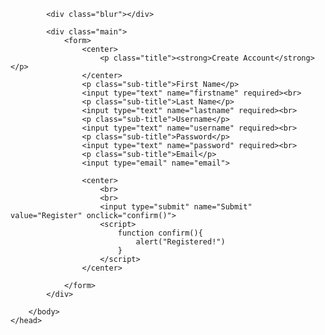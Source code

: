 <!DOCTYPE html>
<html>
	<head>
		<title>SimpleXAccount</title>
		<body>
			<link rel="stylesheet" type="text/css" href="form_design.css">
			<script type="text/javascript" src="form_functions.js"></script>

			<div class="blur"></div>

			<div class="main">
				<form>
					<center>
						<p class="title"><strong>Create Account</strong></p>
					</center>
					<p class="sub-title">First Name</p>
					<input type="text" name="firstname" required><br>
					<p class="sub-title">Last Name</p>
					<input type="text" name="lastname" required><br>
					<p class="sub-title">Username</p>
					<input type="text" name="username" required><br>
					<p class="sub-title">Password</p>
					<input type="text" name="password" required><br>
					<p class="sub-title">Email</p> 
					<input type="email" name="email">

					<center>
						<br>
						<br>
						<input type="submit" name="Submit" value="Register" onclick="confirm()">
						<script>
							function confirm(){
								alert("Registered!")
							}
						</script>
					</center>

				</form>
			</div>

		</body>
	</head>
</html>
